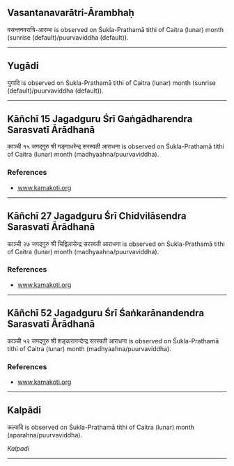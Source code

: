 ## Vasantanavarātri-Ārambhaḥ
वसन्तनवरात्रि-आरम्भः is observed on Śukla-Prathamā tithi of Caitra (lunar) month (sunrise (default)/puurvaviddha (default)).



---
## Yugādi
युगादि is observed on Śukla-Prathamā tithi of Caitra (lunar) month (sunrise (default)/puurvaviddha (default)).



---
## Kāñchī 15 Jagadguru Śrī Gaṅgādharendra Sarasvatī Ārādhanā
काञ्ची १५ जगद्गुरु श्री गङ्गाधरेन्द्र सरस्वती आराधना is observed on Śukla-Prathamā tithi of Caitra (lunar) month (madhyaahna/puurvaviddha).


### References
* www.kamakoti.org


---
## Kāñchī 27 Jagadguru Śrī Chidvilāsendra Sarasvatī Ārādhanā
काञ्ची २७ जगद्गुरु श्री चिद्विलासेन्द्र सरस्वती आराधना is observed on Śukla-Prathamā tithi of Caitra (lunar) month (madhyaahna/puurvaviddha).


### References
* www.kamakoti.org


---
## Kāñchī 52 Jagadguru Śrī Śaṅkarānandendra Sarasvatī Ārādhanā
काञ्ची ५२ जगद्गुरु श्री शङ्करानन्देन्द्र सरस्वती आराधना is observed on Śukla-Prathamā tithi of Caitra (lunar) month (madhyaahna/puurvaviddha).


### References
* www.kamakoti.org


---
## Kalpādi
कल्पादि is observed on Śukla-Prathamā tithi of Caitra (lunar) month (aparahna/puurvaviddha).

_Kalpadi_

---
